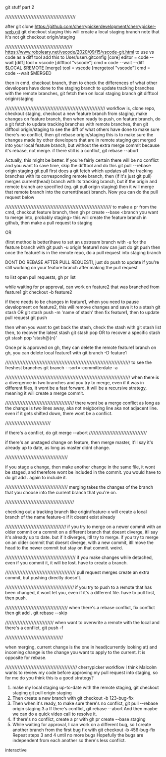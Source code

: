 git stuff part 2

/////////////////////////////////////////////

after 
	git clone https://github.com/cherrypickerdevelopment/cherrypicker-web.git
	git checkout staging
this will create a local staging branch
note that it's not
	git checkout origin/staging


///////////////////////////////////////////
https://www.roboleary.net/vscode/2020/09/15/vscode-git.html
to use vs code as a diff tool
add this to User/user/.gitconfig
    [core]
  editor = code --wait
[diff]
  tool = vscode
[difftool "vscode"]
  cmd = code --wait --diff $LOCAL $REMOTE
[merge]
  tool = vscode
[mergetool "vscode"]
  cmd = code --wait $MERGED

then in cmd, checkout branch, then to check the differences of what other developers have done to the staging branch
to update tracking branches with the remote branches,
    git fetch
then on local staging branch
    git difftool origin/staging
    
////////////////////////////////////////////////////////////////
workflow is, clone repo, checkout staging, checkout a new feature branch from staging, make changes on feature branch, then when ready to push, on feature branch, do a 
    git fetch
to update tracking branches with remote branches, then 
    git difftool origin/staging
to see the diff of what others have done to make sure there's no conflict, then 
    git rebase origin/staging
this is to make sure the changes made by other developers that are in remote staging get merged into your local feature branch, but without the extra merge commit because it's rebase, not merge. if there still is a conflict, 
    git rebase --abort

Actually, this might be better. If you're fairly certain there will be no conflict and you want to save time, skip the difftool and do this
    git pull --rebase origin staging
git pull first does a git fetch which updates all the tracking branches with its corresponding remote branch, then (if it's just git pull) merges current(head) branch with its tracking branch, but if the origin and remote branch are specified (eg. git pull origin staging) then it will merge that remote branch into the current(head) branch.
Now you can do the pull request below

////////////////////////////////////////////////////////////////////
to make a pr from the cmd, checkout feature branch, then
    gh pr create --base <branch you want to merge into, probably staging>
this will create the feature branch in github, then make a pull request to staging

OR 

(first method is better)have to set an upstream branch with -u for the feature branch with
    git push -u origin feature1
now can just do
    git push
then once the feature1 is in the remote repo, do a pull request into staging branch

DONT DO REBASE AFTER PULL REQUEST!, just do push to update if you're still working on your feature branch after making the pull request

to list open pull requests, 
    gh pr list

while waiting for pr approval, can work on feature2 that was branched from feature1
    git checkout -b feature2

if there needs to be changes in feature1, when you need to pause development on feature2, this will remove changes and save it to a stash
    git stash
    OR
    git stash push -m 'name of stash'
then fix feature1, then to update pull request
    git push

then when you want to get back the stash, check the stash with
    git stash list
then, to recover the latest stash
    git stash pop
    OR to recover a specific stash
    git stash pop 'stash@{n}'

Once pr is approved on gh, they can delete the remote feature1 branch on gh, you can delete local feature1 with
    git branch -D feature1


////////////////////////////////////////////////////////////////////////////////
to see the freshest branches
    git branch --sort=-committerdate -a


////////////////////////////////////////////////////////////////////////////////
when there is a divergence in two branches and you try to merge, even if it was in different files, it wont be a fast forward, it will be a recursive strategy, meaning it will create a merge commit.

////////////////////////////////////////////
there wont be a merge conflict as long as the change is two lines away, aka not neigboring line aka not adjacent line.
even if it gets shifted down, there wont be a conflict.

/////////////////////////////

if there's a conflict, do
    git merge --abort
/////////////////////////////////////

if there's an unstaged change on feature, then merge master, it'll say it's already up to date, as long as master didnt change.

////////////////////////////////////////

if you stage a change, then make another change in the same file, it wont be staged, and therefore wont be included in the commit. you would have to do git add . again to include it.


////////////////////////////////////////
merging takes the changes of the branch that you choose into the current branch that you're on.

////////////////////////////////////////////

checking out a tracking branch like origin/feature-x will create a local branch of the name feature-x if it doesnt exist already


///////////////////////////////////////
if you try to merge on a newer commit with an older commit or a commit on a different branch that doesnt diverge, itll say it's already up to date. but if it diverges, itll try to merge.
if you try to merge on an older commit that doesnt diverge, with a new commit, itll move the head to the newer commit but stay on that commit. weird.


/////////////////////////////////////////////
if you make changes while detached, even if you commit it, it will be lost. have to create a branch.


/////////////////////////////////////////////
pull request merges create an extra commit, but pushing directly doesn't.

////////////////////////////////////////////
if you try to push to a remote that has been changed, it wont let you, even if it's a different file. have to pull first, then push.

////////////////////////////////////////
when there's a rebase conflict, fix conflict then
    git add .
    git rebase --skip

///////////////////////////////
when want to overwrite a remote with the local and there's a conflict,
    git push -f

/////////////////////////////////////

when merging, current change is the one in head(currently looking at) and incoming change is the change you want to apply to the current. It is opposite for rebase.

//////////////////////////////////////////////
cherrypicker workflow
I think Malcolm wants to review my code before approving my pull request into staging, so for me do you think this is a good strategy? 

1. make my local staging up-to-date with the remote staging, 
    git checkout staging
    git pull origin staging
2. Then create a new branch with
    git checkout -b 123-bug-fix
3. Then when it's ready, to make sure there's no conflict, 
    git pull --rebase origin staging
3.a If there's conflict, 
    git rebase --abort
And then maybe we can do a quick video call to resolve it. 
4. If there's no conflict, create a pr with
    gh pr create --base staging
5. While waiting for approval, I can work on a different bug, so I create another branch from the first bug fix with
    git checkout -b 456-bug-fix
Repeat steps 3 and 4 until no more bugs
Hopefully the bugs are independent from each another so there's less conflict. 

interactive